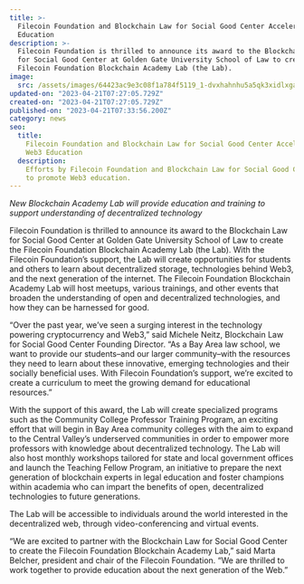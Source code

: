 ```yaml
---
title: >-
  Filecoin Foundation and Blockchain Law for Social Good Center Accelerate Web3
  Education
description: >-
  Filecoin Foundation is thrilled to announce its award to the Blockchain Law
  for Social Good Center at Golden Gate University School of Law to create the
  Filecoin Foundation Blockchain Academy Lab (the Lab).
image:
  src: /assets/images/64423ac9e3c08f1a784f5119_1-dvxhahnhu5a5qk3xidlxga.png
updated-on: "2023-04-21T07:27:05.729Z"
created-on: "2023-04-21T07:27:05.729Z"
published-on: "2023-04-21T07:33:56.200Z"
category: news
seo:
  title:
    Filecoin Foundation and Blockchain Law for Social Good Center Accelerate
    Web3 Education
  description:
    Efforts by Filecoin Foundation and Blockchain Law for Social Good Center
    to promote Web3 education.
---
```


_New Blockchain Academy Lab will provide education and training to support understanding of decentralized technology_

Filecoin Foundation is thrilled to announce its award to the Blockchain Law for Social Good Center at Golden Gate University School of Law to create the Filecoin Foundation Blockchain Academy Lab (the Lab). With the Filecoin Foundation’s support, the Lab will create opportunities for students and others to learn about decentralized storage, technologies behind Web3, and the next generation of the internet. The Filecoin Foundation Blockchain Academy Lab will host meetups, various trainings, and other events that broaden the understanding of open and decentralized technologies, and how they can be harnessed for good.

“Over the past year, we’ve seen a surging interest in the technology powering cryptocurrency and Web3,” said Michele Neitz, Blockchain Law for Social Good Center Founding Director. “As a Bay Area law school, we want to provide our students–and our larger community–with the resources they need to learn about these innovative, emerging technologies and their socially beneficial uses. With Filecoin Foundation’s support, we’re excited to create a curriculum to meet the growing demand for educational resources.”

With the support of this award, the Lab will create specialized programs such as the Community College Professor Training Program, an exciting effort that will begin in Bay Area community colleges with the aim to expand to the Central Valley’s underserved communities in order to empower more professors with knowledge about decentralized technology. The Lab will also host monthly workshops tailored for state and local government offices and launch the Teaching Fellow Program, an initiative to prepare the next generation of blockchain experts in legal education and foster champions within academia who can impart the benefits of open, decentralized technologies to future generations.

The Lab will be accessible to individuals around the world interested in the decentralized web, through video-conferencing and virtual events.

“We are excited to partner with the Blockchain Law for Social Good Center to create the Filecoin Foundation Blockchain Academy Lab,” said Marta Belcher, president and chair of the Filecoin Foundation. “We are thrilled to work together to provide education about the next generation of the Web.”
